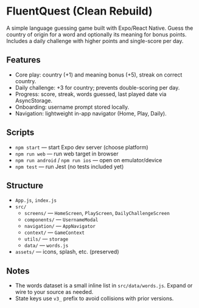 # FluentQuest (Clean Rebuild)

A simple language guessing game built with Expo/React Native. Guess the country of origin for a word and optionally its meaning for bonus points. Includes a daily challenge with higher points and single-score per day.

## Features
- Core play: country (+1) and meaning bonus (+5), streak on correct country.
- Daily challenge: +3 for country; prevents double-scoring per day.
- Progress: score, streak, words guessed, last played date via AsyncStorage.
- Onboarding: username prompt stored locally.
- Navigation: lightweight in-app navigator (Home, Play, Daily).

## Scripts
- `npm start` — start Expo dev server (choose platform)
- `npm run web` — run web target in browser
- `npm run android` / `npm run ios` — open on emulator/device
- `npm test` — run Jest (no tests included yet)

## Structure
- `App.js`, `index.js`
- `src/`
  - `screens/` — `HomeScreen`, `PlayScreen`, `DailyChallengeScreen`
  - `components/` — `UsernameModal`
  - `navigation/` — `AppNavigator`
  - `context/` — `GameContext`
  - `utils/` — `storage`
  - `data/` — `words.js`
- `assets/` — icons, splash, etc. (preserved)

## Notes
- The words dataset is a small inline list in `src/data/words.js`. Expand or wire to your source as needed.
- State keys use `v3_` prefix to avoid collisions with prior versions.

